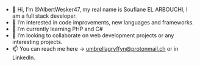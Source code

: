 - 👋 Hi, I’m @AlbertWesker47, my real name is Soufiane EL ARBOUCHI, I am a full stack developer.
- 👀 I’m interested in code improvements, new languages and frameworks.
- 🌱 I’m currently learning PHP and C#
- 💞️ I’m looking to collaborate on web development projects or any interesting projects.
- 📫 You can reach me here -> umbrellagryffyn@protonmail.ch or in LinkedIn.

<!---
AlbertWesker47/AlbertWesker47 is a ✨ special ✨ repository because its `README.md` (this file) appears on your GitHub profile.
You can click the Preview link to take a look at your changes.
--->
